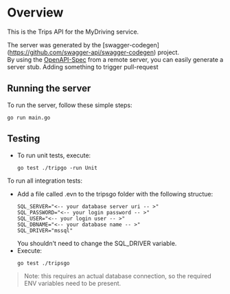 # Overview

This is the Trips API for the MyDriving service.

The server was generated by the [swagger-codegen]
(https://github.com/swagger-api/swagger-codegen) project.  
By using the [OpenAPI-Spec](https://github.com/OAI/OpenAPI-Specification) from a remote server, you can easily generate a server stub.
Adding something to trigger pull-request

## Running the server

To run the server, follow these simple steps:

```shell
go run main.go
```

## Testing

* To run unit tests, execute:

  ```shell
  go test ./tripgo -run Unit
  ```

To run all integration tests:

* Add a file called .evn to the tripsgo folder with the following structue:
  ```shell
  SQL_SERVER="<-- your database server uri -- >"
  SQL_PASSWORD="<-- your login password -- >"
  SQL_USER="<-- your login user -- >"
  SQL_DBNAME="<-- your database name -- >"
  SQL_DRIVER="mssql"  
  ```
  You shouldn't need to change the SQL_DRIVER variable.
* Execute:
  ```shell
  go test ./tripsgo
  ```

> Note: this requires an actual database connection, so the required ENV variables need to be present.
